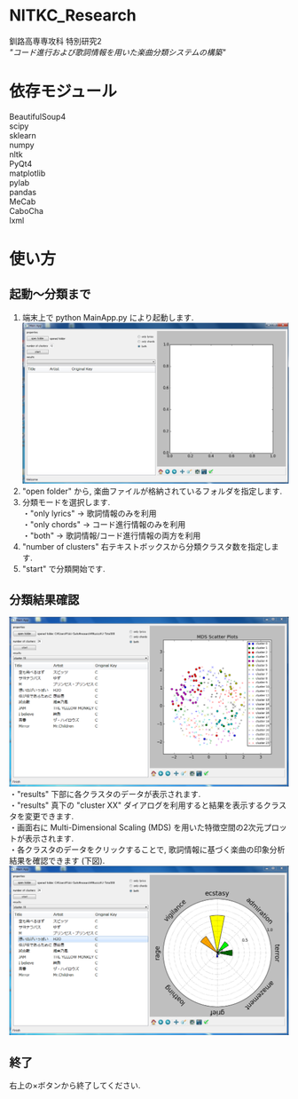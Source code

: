 # NITKC_Research
釧路高専専攻科 特別研究2  
*"コード進行および歌詞情報を用いた楽曲分類システムの構築"*  

# 依存モジュール
BeautifulSoup4  
scipy  
sklearn  
numpy  
nltk  
PyQt4  
matplotlib  
pylab  
pandas  
MeCab  
CaboCha  
lxml  

# 使い方
## 起動～分類まで
1. 端末上で python MainApp.py により起動します.  
![MainWindow](app.png "起動直後のメイン画面")  
2. "open folder" から, 楽曲ファイルが格納されているフォルダを指定します.  
3. 分類モードを選択します.   
・"only lyrics" → 歌詞情報のみを利用  
・"only chords" → コード進行情報のみを利用  
・"both" → 歌詞情報/コード進行情報の両方を利用  
4. "number of clusters" 右テキストボックスから分類クラスタ数を指定します.  
5. "start" で分類開始です.  
## 分類結果確認  

![Res1](res1.png "分類結果の確認")  
・"results" 下部に各クラスタのデータが表示されます.  
・"results" 真下の "cluster XX" ダイアログを利用すると結果を表示するクラスタを変更できます.  
・画面右に Multi-Dimensional Scaling (MDS) を用いた特徴空間の2次元プロットが表示されます.  
・各クラスタのデータをクリックすることで, 歌詞情報に基づく楽曲の印象分析結果を確認できます (下図).  
![Res2](res2.png "印象分析結果の確認")

## 終了  
右上の×ボタンから終了してください.  
